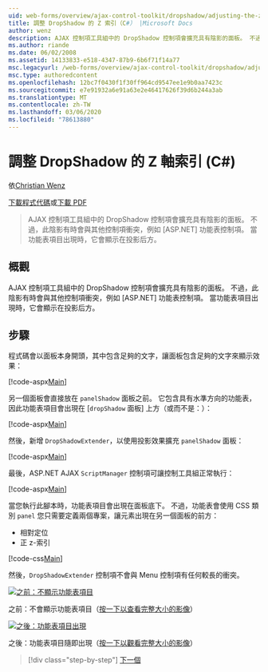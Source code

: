 ```yaml
---
uid: web-forms/overview/ajax-control-toolkit/dropshadow/adjusting-the-z-index-of-a-dropshadow-cs
title: 調整 DropShadow 的 Z 索引（C#） |Microsoft Docs
author: wenz
description: AJAX 控制項工具組中的 DropShadow 控制項會擴充具有陰影的面板。 不過，此陰影有時會與其他控制項衝突，(.。
ms.author: riande
ms.date: 06/02/2008
ms.assetid: 14133833-e518-4347-87b9-6b6f71f14a77
msc.legacyurl: /web-forms/overview/ajax-control-toolkit/dropshadow/adjusting-the-z-index-of-a-dropshadow-cs
msc.type: authoredcontent
ms.openlocfilehash: 12bc7f0430f1f30ff964cd9547ee1e9b0aa7423c
ms.sourcegitcommit: e7e91932a6e91a63e2e46417626f39d6b244a3ab
ms.translationtype: MT
ms.contentlocale: zh-TW
ms.lasthandoff: 03/06/2020
ms.locfileid: "78613880"
---
```

# <a name="adjusting-the-z-index-of-a-dropshadow-c"></a>調整 DropShadow 的 Z 軸索引 (C#)

依[Christian Wenz](https://github.com/wenz)

[下載程式代碼](https://download.microsoft.com/download/5/1/6/51652a81-500b-4f6b-88d3-617103e7941e/DropShadow1.cs.zip)或[下載 PDF](https://download.microsoft.com/download/b/6/a/b6ae89ee-df69-4c87-9bfb-ad1eb2b23373/dropshadow1CS.pdf)

> AJAX 控制項工具組中的 DropShadow 控制項會擴充具有陰影的面板。 不過，此陰影有時會與其他控制項衝突，例如 [ASP.NET] 功能表控制項。 當功能表項目出現時，它會顯示在投影后方。

## <a name="overview"></a>概觀

AJAX 控制項工具組中的 DropShadow 控制項會擴充具有陰影的面板。 不過，此陰影有時會與其他控制項衝突，例如 [ASP.NET] 功能表控制項。 當功能表項目出現時，它會顯示在投影后方。

## <a name="steps"></a>步驟

程式碼會以面板本身開頭，其中包含足夠的文字，讓面板包含足夠的文字來顯示效果：

[!code-aspx[Main](adjusting-the-z-index-of-a-dropshadow-cs/samples/sample1.aspx)]

另一個面板會直接放在 `panelShadow` 面板之前。 它包含具有水準方向的功能表，因此功能表項目會出現在 [`dropShadow` 面板] 上方（或而不是：）：

[!code-aspx[Main](adjusting-the-z-index-of-a-dropshadow-cs/samples/sample2.aspx)]

然後，新增 `DropShadowExtender`，以使用投影效果擴充 `panelShadow` 面板：

[!code-aspx[Main](adjusting-the-z-index-of-a-dropshadow-cs/samples/sample3.aspx)]

最後，ASP.NET AJAX `ScriptManager` 控制項可讓控制工具組正常執行：

[!code-aspx[Main](adjusting-the-z-index-of-a-dropshadow-cs/samples/sample4.aspx)]

當您執行此腳本時，功能表項目會出現在面板底下。 不過，功能表會使用 CSS 類別 `panel` 您只需要定義兩個專案，讓元素出現在另一個面板的前方：

- 相對定位
- 正 z-索引

[!code-css[Main](adjusting-the-z-index-of-a-dropshadow-cs/samples/sample5.css)]

然後，`DropShadowExtender` 控制項不會與 Menu 控制項有任何較長的衝突。

[![之前：不顯示功能表項目](adjusting-the-z-index-of-a-dropshadow-cs/_static/image2.png)](adjusting-the-z-index-of-a-dropshadow-cs/_static/image1.png)

之前：不會顯示功能表項目（[按一下以查看完整大小的影像](adjusting-the-z-index-of-a-dropshadow-cs/_static/image3.png)）

[![之後：功能表項目出現](adjusting-the-z-index-of-a-dropshadow-cs/_static/image5.png)](adjusting-the-z-index-of-a-dropshadow-cs/_static/image4.png)

之後：功能表項目隨即出現（[按一下以觀看完整大小的影像](adjusting-the-z-index-of-a-dropshadow-cs/_static/image6.png)）

> [!div class="step-by-step"]
> [下一個](manipulating-dropshadow-properties-from-client-code-cs.md)
